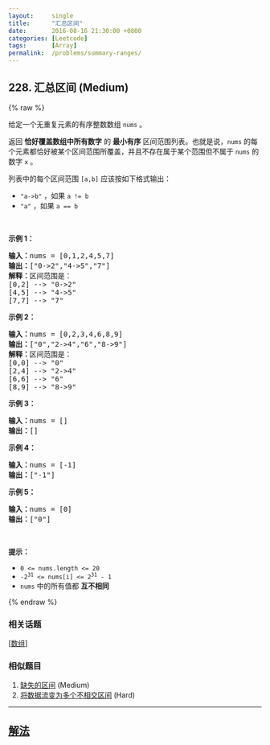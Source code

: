```yaml
---
layout:     single
title:      "汇总区间"
date:       2016-08-16 21:30:00 +0800
categories: [Leetcode]
tags:       [Array]
permalink:  /problems/summary-ranges/
---
```


## 228. 汇总区间 (Medium)

{% raw %}

<p>给定一个无重复元素的有序整数数组 <code>nums</code> 。</p>

<p>返回 <strong>恰好覆盖数组中所有数字</strong> 的 <strong>最小有序</strong> 区间范围列表。也就是说，<code>nums</code> 的每个元素都恰好被某个区间范围所覆盖，并且不存在属于某个范围但不属于 <code>nums</code> 的数字 <code>x</code> 。</p>

<p>列表中的每个区间范围 <code>[a,b]</code> 应该按如下格式输出：</p>

<ul>
	<li><code>&quot;a-&gt;b&quot;</code> ，如果 <code>a != b</code></li>
	<li><code>&quot;a&quot;</code> ，如果 <code>a == b</code></li>
</ul>

<p>&nbsp;</p>

<p><strong>示例 1：</strong></p>

<pre><strong>输入：</strong>nums = [0,1,2,4,5,7]
<strong>输出：</strong>[&quot;0-&gt;2&quot;,&quot;4-&gt;5&quot;,&quot;7&quot;]
<strong>解释：</strong>区间范围是：
[0,2] --&gt; &quot;0-&gt;2&quot;
[4,5] --&gt; &quot;4-&gt;5&quot;
[7,7] --&gt; &quot;7&quot;
</pre>

<p><strong>示例 2：</strong></p>

<pre><strong>输入：</strong>nums = [0,2,3,4,6,8,9]
<strong>输出：</strong>[&quot;0&quot;,&quot;2-&gt;4&quot;,&quot;6&quot;,&quot;8-&gt;9&quot;]
<strong>解释：</strong>区间范围是：
[0,0] --&gt; &quot;0&quot;
[2,4] --&gt; &quot;2-&gt;4&quot;
[6,6] --&gt; &quot;6&quot;
[8,9] --&gt; &quot;8-&gt;9&quot;
</pre>

<p><strong>示例 3：</strong></p>

<pre><strong>输入：</strong>nums = []
<strong>输出：</strong>[]
</pre>

<p><strong>示例 4：</strong></p>

<pre><strong>输入：</strong>nums = [-1]
<strong>输出：</strong>[&quot;-1&quot;]
</pre>

<p><strong>示例 5：</strong></p>

<pre><strong>输入：</strong>nums = [0]
<strong>输出：</strong>[&quot;0&quot;]
</pre>

<p>&nbsp;</p>

<p><strong>提示：</strong></p>

<ul>
	<li><code>0 &lt;= nums.length &lt;= 20</code></li>
	<li><code>-2<sup>31</sup> &lt;= nums[i] &lt;= 2<sup>31</sup> - 1</code></li>
	<li><code>nums</code> 中的所有值都 <strong>互不相同</strong></li>
</ul>

{% endraw %}

### 相关话题
  [[数组](https://github.com/openset/leetcode/tree/master/tag/array/README.md)]

### 相似题目
  1. [缺失的区间](/problems/missing-ranges) (Medium)
  1. [将数据流变为多个不相交区间](/problems/data-stream-as-disjoint-intervals) (Hard)

---

## [解法](https://github.com/openset/leetcode/tree/master/problems/summary-ranges)
